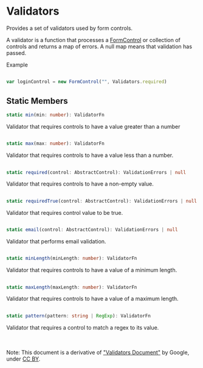 # Validators

Provides a set of validators used by form controls.

A validator is a function that processes a [FormControl](FormControl.md) or collection of controls and returns a map of errors. 
A null map means that validation has passed.

Example
##
```ts
var loginControl = new FormControl("", Validators.required)
```

## Static Members
```ts
static min(min: number): ValidatorFn
```
Validator that requires controls to have a value greater than a number
##
```ts
static max(max: number): ValidatorFn
```
Validator that requires controls to have a value less than a number.
##
```ts
static required(control: AbstractControl): ValidationErrors | null
```
Validator that requires controls to have a non-empty value.
##
```ts
static requiredTrue(control: AbstractControl): ValidationErrors | null
```
Validator that requires control value to be true.
##
```ts
static email(control: AbstractControl): ValidationErrors | null
```
Validator that performs email validation.
##
```ts
static minLength(minLength: number): ValidatorFn
```
Validator that requires controls to have a value of a minimum length.
##
```ts
static maxLength(maxLength: number): ValidatorFn
```
Validator that requires controls to have a value of a maximum length.
##
```ts
static pattern(pattern: string | RegExp): ValidatorFn
```
Validator that requires a control to match a regex to its value.

<br/></br>
Note: This document is a derivative of ["Validators Document"](https://angular.io/api/forms/Validators) by Google,
under [CC BY](https://creativecommons.org/licenses/by/4.0/).
